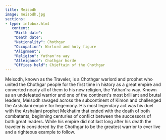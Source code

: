 ```yaml
---
title: Meisodh
image: meisodh.jpg
sections:
- type: infobox.html
   content:
    "Birth date": 
    "Death date": 
    "Nationality": Chothgar
    "Occupation": Warlord and holy figure
    "Alignment": 
    "Religion": Yathan'ra way
    "Alleigance": Chothgar horde
    "Offices held": Chieftain of the Chothgar
---
```


Meisodh, known as the Traveler, is a Chothgar warlord and prophet who united the Chothgar people for the first time in history as a great empire and converted nearly all of them to his new religion, the Yathan'ra way. Known as an undefeated warrior and one of the continent's most brilliant and brutal leaders, Meisodh ravaged across the subcontinent of Kimon and challenged the Arshalani empire for hegemony. His most legendary act was his duel with the Arshalani prophet Mekhatim that ended with the death of both combatants, beginning centuries of conflict between the successors of both great leaders. While his empire did not last long after his death the traveler is considered by the Chothgar to be the greatest warrior to ever live and a righteous example to follow.
